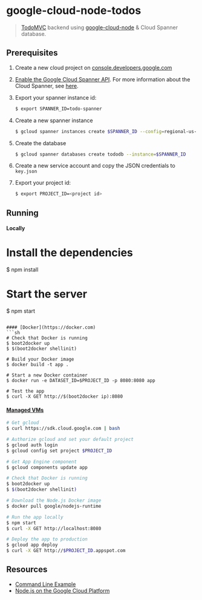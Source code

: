 # google-cloud-node-todos
> [TodoMVC](http://todomvc.com) backend using [google-cloud-node](//github.com/GoogleCloudPlatform/google-cloud-node) & Cloud Spanner database.

## Prerequisites

1. Create a new cloud project on [console.developers.google.com](http://console.developers.google.com)
2. [Enable the Google Cloud Spanner API](https://console.developers.google.com/flows/enableapi?apiid=spanner). For more information about the Cloud Spanner, see [here](https://cloud.google.com/spanner/).
3. Export your spanner instance id:
    ```sh
    $ export SPANNER_ID=todo-spanner
    ```    
4. Create a new spanner instance
    ```sh
    $ gcloud spanner instances create $SPANNER_ID --config=regional-us-central1 --description="Todo Spanner" --nodes=1
    ```
5. Create the database
    ```sh
    $ gcloud spanner databases create tododb --instance=$SPANNER_ID
    ```
6. Create a new service account and copy the JSON credentials to `key.json`
7. Export your project id:

    ```sh
    $ export PROJECT_ID=<project id>
    ```


## Running

#### Locally
# Install the dependencies
$ npm install

# Start the server
$ npm start
```

#### [Docker](https://docker.com)
```sh
# Check that Docker is running
$ boot2docker up
$ $(boot2docker shellinit)

# Build your Docker image
$ docker build -t app .

# Start a new Docker container
$ docker run -e DATASET_ID=$PROJECT_ID -p 8080:8080 app

# Test the app
$ curl -X GET http://$(boot2docker ip):8080
```

#### [Managed VMs](https://developers.google.com/appengine/docs/managed-vms/)
```sh
# Get gcloud
$ curl https://sdk.cloud.google.com | bash

# Authorize gcloud and set your default project
$ gcloud auth login
$ gcloud config set project $PROJECT_ID

# Get App Engine component
$ gcloud components update app

# Check that Docker is running
$ boot2docker up
$ $(boot2docker shellinit)

# Download the Node.js Docker image
$ docker pull google/nodejs-runtime

# Run the app locally
$ npm start
$ curl -X GET http://localhost:8080

# Deploy the app to production
$ gcloud app deploy
$ curl -X GET http://$PROJECT_ID.appspot.com
```

## Resources

- [Command Line Example](//github.com/GoogleCloudPlatform/gcloud-node-todos/tree/master/cli)
- [Node.js on the Google Cloud Platform](//cloud.google.com/solutions/nodejs)
